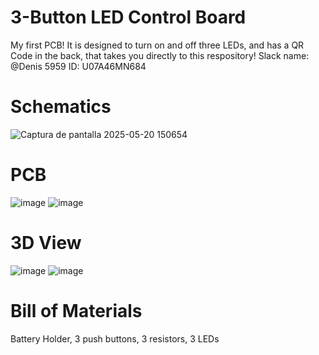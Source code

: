 # 3-Button LED Control Board

My first PCB! It is designed to turn on and off three LEDs, and has a QR Code in the back, that takes you directly to this respository!
Slack name: @Denis 5959
ID: U07A46MN684

# Schematics
![Captura de pantalla 2025-05-20 150654](https://github.com/user-attachments/assets/1c314414-57ac-4ef6-8b0e-b0d18d2a9a42)

# PCB
![image](https://github.com/user-attachments/assets/ffa2309e-cdc1-4222-8b4e-84b6c14753b3)
![image](https://github.com/user-attachments/assets/54239925-42b1-4594-82e5-2021495ad7b0)

# 3D View
![image](https://github.com/user-attachments/assets/a17b4045-61d4-44fd-90e0-64b565111b58)
![image](https://github.com/user-attachments/assets/58c3d781-5fc3-40c1-b602-ff938bcae468)


# Bill of Materials
Battery Holder, 3 push buttons, 3 resistors, 3 LEDs
